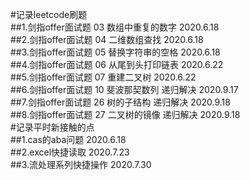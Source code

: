 #记录leetcode刷题<br>
##1.剑指offer面试题 03 数组中重复的数字 2020.6.18<br>
##2.剑指offer面试题 04 二维数组查找 2020.6.18<br>
##3.剑指offer面试题 05 替换字符串的空格 2020.6.18<br>
##4.剑指offer面试题 06 从尾到头打印链表 2020.6.22<br>
##5.剑指offer面试题 07 重建二叉树 2020.6.22<br>
##6.剑指offer面试题 10 斐波那契数列 递归解决 2020.9.17<br>
##7.剑指offer面试题 26 树的子结构 递归解决 2020.9.18<br>
##8.剑指offer面试题 27 二叉树的镜像 递归解决 2020.9.18<br>
#记录平时新接触的点<br>
##1.cas的aba问题 2020.6.18<br>
##2.excel快捷读取 2020.7.23<br>
##3.流处理系列快捷操作 2020.7.30<br>

